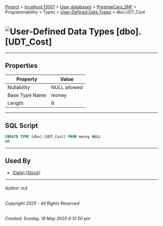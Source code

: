 #### 

[Project](../../../../../../index.md) > [localhost,13001](../../../../../index.md) > [User databases](../../../../index.md) > [PrestigeCars_3NF](../../../index.md) > Programmability > Types > [User-Defined Data Types](User-Defined_Data_Types.md) > dbo.UDT_Cost

# ![User-Defined Data Types](../../../../../../Images/UserDefinedDataType32.png) [dbo].[UDT_Cost]

---

## <a name="#properties"></a>Properties

| Property | Value |
|---|---|
| Nullability | NULL allowed |
| Base Type Name | money |
| Length | 8 |


---

## <a name="#sqlscript"></a>SQL Script

```sql
CREATE TYPE [dbo].[UDT_Cost] FROM money NULL
GO

```


---

## <a name="#usedby"></a>Used By

* [[Data].[Stock]](../../../Tables/Data_Stock.md)


---

###### Author:  m3

###### Copyright 2025 - All Rights Reserved

###### Created: Sunday, 18 May 2025 6:12:50 pm

